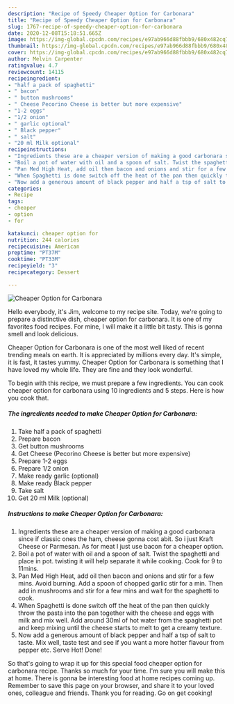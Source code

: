 ```yaml
---
description: "Recipe of Speedy Cheaper Option for Carbonara"
title: "Recipe of Speedy Cheaper Option for Carbonara"
slug: 1767-recipe-of-speedy-cheaper-option-for-carbonara
date: 2020-12-08T15:18:51.665Z
image: https://img-global.cpcdn.com/recipes/e97ab966d88fbbb9/680x482cq70/cheaper-option-for-carbonara-recipe-main-photo.jpg
thumbnail: https://img-global.cpcdn.com/recipes/e97ab966d88fbbb9/680x482cq70/cheaper-option-for-carbonara-recipe-main-photo.jpg
cover: https://img-global.cpcdn.com/recipes/e97ab966d88fbbb9/680x482cq70/cheaper-option-for-carbonara-recipe-main-photo.jpg
author: Melvin Carpenter
ratingvalue: 4.7
reviewcount: 14115
recipeingredient:
- "half a pack of spaghetti"
- " bacon"
- " button mushrooms"
- " Cheese Pecorino Cheese is better but more expensive"
- "1-2 eggs"
- "1/2 onion"
- " garlic optional"
- " Black pepper"
- " salt"
- "20 ml Milk optional"
recipeinstructions:
- "Ingredients these are a cheaper version of making a good carbonara since if classic ones the ham, cheese gonna cost abit. So i just Kraft Cheese or Parmesan. As for meat I just use bacon for a cheaper option."
- "Boil a pot of water with oil and a spoon of salt. Twist the spaghetti and place in pot. twisting it will help separate it while cooking. Cook for 9 to 11mins."
- "Pan Med High Heat, add oil then bacon and onions and stir for a few mins. Avoid burning. Add a spoon of chopped garlic stir for a min. Then add in mushrooms and stir for a few mins and wait for the spaghetti to cook."
- "When Spaghetti is done switch off the heat of the pan then quickly throw the pasta into the pan together with the cheese and eggs with milk and mix well. Add around 30ml of hot water from the spaghetti pot and keep mixing until the cheese starts to melt to get a creamy texture."
- "Now add a generous amount of black pepper and half a tsp of salt to taste. Mix well, taste test and see if you want a more hotter flavour from pepper etc. Serve Hot! Done!"
categories:
- Recipe
tags:
- cheaper
- option
- for

katakunci: cheaper option for 
nutrition: 244 calories
recipecuisine: American
preptime: "PT37M"
cooktime: "PT33M"
recipeyield: "3"
recipecategory: Dessert

---
```



![Cheaper Option for Carbonara](https://img-global.cpcdn.com/recipes/e97ab966d88fbbb9/680x482cq70/cheaper-option-for-carbonara-recipe-main-photo.jpg)

Hello everybody, it's Jim, welcome to my recipe site. Today, we're going to prepare a distinctive dish, cheaper option for carbonara. It is one of my favorites food recipes. For mine, I will make it a little bit tasty. This is gonna smell and look delicious.



Cheaper Option for Carbonara is one of the most well liked of recent trending meals on earth. It is appreciated by millions every day. It's simple, it is fast, it tastes yummy. Cheaper Option for Carbonara is something that I have loved my whole life. They are fine and they look wonderful.


To begin with this recipe, we must prepare a few ingredients. You can cook cheaper option for carbonara using 10 ingredients and 5 steps. Here is how you cook that.

<!--inarticleads1-->

##### The ingredients needed to make Cheaper Option for Carbonara:

1. Take half a pack of spaghetti
1. Prepare  bacon
1. Get  button mushrooms
1. Get  Cheese (Pecorino Cheese is better but more expensive)
1. Prepare 1-2 eggs
1. Prepare 1/2 onion
1. Make ready  garlic (optional)
1. Make ready  Black pepper
1. Take  salt
1. Get 20 ml Milk (optional)




<!--inarticleads2-->

##### Instructions to make Cheaper Option for Carbonara:

1. Ingredients these are a cheaper version of making a good carbonara since if classic ones the ham, cheese gonna cost abit. So i just Kraft Cheese or Parmesan. As for meat I just use bacon for a cheaper option.
1. Boil a pot of water with oil and a spoon of salt. Twist the spaghetti and place in pot. twisting it will help separate it while cooking. Cook for 9 to 11mins.
1. Pan Med High Heat, add oil then bacon and onions and stir for a few mins. Avoid burning. Add a spoon of chopped garlic stir for a min. Then add in mushrooms and stir for a few mins and wait for the spaghetti to cook.
1. When Spaghetti is done switch off the heat of the pan then quickly throw the pasta into the pan together with the cheese and eggs with milk and mix well. Add around 30ml of hot water from the spaghetti pot and keep mixing until the cheese starts to melt to get a creamy texture.
1. Now add a generous amount of black pepper and half a tsp of salt to taste. Mix well, taste test and see if you want a more hotter flavour from pepper etc. Serve Hot! Done!




So that's going to wrap it up for this special food cheaper option for carbonara recipe. Thanks so much for your time. I'm sure you will make this at home. There is gonna be interesting food at home recipes coming up. Remember to save this page on your browser, and share it to your loved ones, colleague and friends. Thank you for reading. Go on get cooking!
